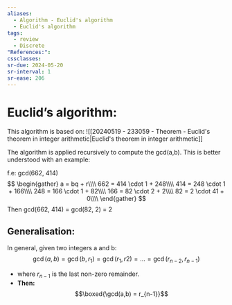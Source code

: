 ```yaml
---
aliases:
  - Algorithm - Euclid's algorithm
  - Euclid's algorithm
tags:
  - review
  - Discrete
"References:": 
cssclasses:
sr-due: 2024-05-20
sr-interval: 1
sr-ease: 206
---
```

# Euclid’s algorithm: 
This algorithm is based on:
![[20240519 - 233059 - Theorem - Euclid's theorem in integer arithmetic|Euclid's theorem in integer arithmetic]]

The algorithm is applied recursively to compute the gcd(a,b). This is better understood with an example: 

f.e: 
	gcd(662, 414)
	$$
	\begin{gather}
	a = bq + r\\\\
	662 = 414 \cdot 1 + 248\\\\
	414 = 248 \cdot 1 + 166\\\\
	248 = 166 \cdot 1 + 82\\\\
	166 = 82 \cdot 2 + 2\\\\
	82 = 2 \cdot 41 + 0\\\\
	\end{gather}
	$$
	Then gcd(662, 414) = gcd(82, 2) = 2

## Generalisation: 
In general, given two integers a and b: 
$$
\gcd(a,b) = \gcd(b, r_1) = \gcd(r_1,r2)  = ...= \gcd(r_{n-2}, r_{n-1})
$$
+ where $r_{n-1}$ is the last non-zero remainder.
+ **Then:** $$\boxed{\gcd(a,b) = r_{n-1}}$$
